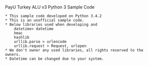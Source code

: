 PayU Turkey ALU v3 Python 3 Sample Code

    * This sample code developed on Python 3.4.2
    * This is an unofficial sample code.
    * Below libraries used when developing and
        datetime> datetime
        hmac
        hashlib
        urllib.parse > urlencode
        urllib.request > Request, urlopen
    * We don't owner any used libraries, all rights reserved to the owners.
    * Datetime can be changed due to your system.